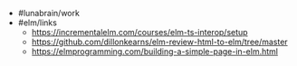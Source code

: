 - #lunabrain/work
- #elm/links
	- https://incrementalelm.com/courses/elm-ts-interop/setup
	- https://github.com/dillonkearns/elm-review-html-to-elm/tree/master
	- https://elmprogramming.com/building-a-simple-page-in-elm.html